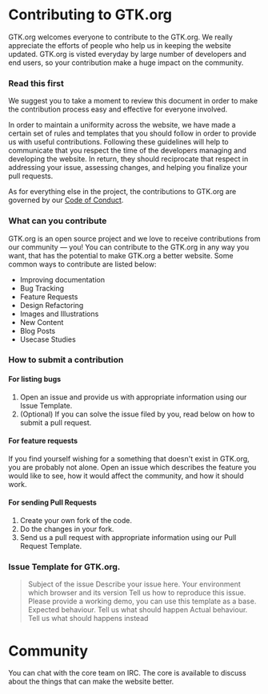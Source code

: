# Contributing to GTK.org

GTK.org welcomes everyone to contribute to the GTK.org. We really appreciate the efforts of people who help us in keeping the website updated. GTK.org is visted everyday by large number of developers and end users, so your contribution make a huge impact on the community.

### Read this first

We suggest you to take a moment to review this document in order to make the contribution process easy and effective for everyone involved.

In order to maintain a uniformity across the website, we have made a certain set of rules and templates that you should follow in order to provide us with useful contributions. Following these guidelines will help to communicate that you respect the time of the developers managing and developing the website. In return, they should reciprocate that respect in addressing your issue, assessing changes, and helping you finalize your pull requests.

As for everything else in the project, the contributions to GTK.org are governed by our [Code of Conduct][code-of-conduct].

### What can you contribute

GTK.org is an open source project and we love to receive contributions from our community — you! You can contribute to the GTK.org in any way you want, that has the potential to make GTK.org a better website. Some common ways to contribute are listed below:
* Improving documentation
* Bug Tracking
* Feature Requests
* Design Refactoring
* Images and Illustrations
* New Content
* Blog Posts
* Usecase Studies

### How to submit a contribution

#### For listing bugs
1. Open an issue and provide us with appropriate information using our Issue Template.
2. (Optional) If you can solve the issue filed by you, read below on how to submit a pull request.

#### For feature requests
If you find yourself wishing for a something that doesn't exist in GTK.org, you are probably not alone. Open an issue which describes the feature you would like to see, how it would affect the community, and how it should work.

#### For sending Pull Requests
1. Create your own fork of the code.
2. Do the changes in your fork.
3. Send us a pull request with appropriate information using our Pull Request Template.

### Issue Template for GTK.org.
> Subject of the issue
> Describe your issue here.
> Your environment
> which browser and its version
> Tell us how to reproduce this issue. Please provide a working demo, you can use this template as a base.
> Expected behaviour. Tell us what should happen
> Actual behaviour. Tell us what should happens instead

# Community
You can chat with the core team on IRC. The core is available to discuss about the things that can make the website better.


[code-of-conduct]: CODE_OF_CONDUCT.MD